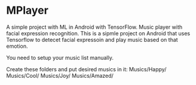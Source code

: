 # MPlayer
A simple project with ML in Android with TensorFlow. Music player with facial expression recognition.
This is a sipmle project on Android that uses Tensorflow to detecet facial expressoin and play music based on that emotion.

You need to setup your music list manually.

Create these folders and put desired musics in it:
Musics/Happy/
Musics/Cool/
Musics/Joy/
Musics/Amazed/
